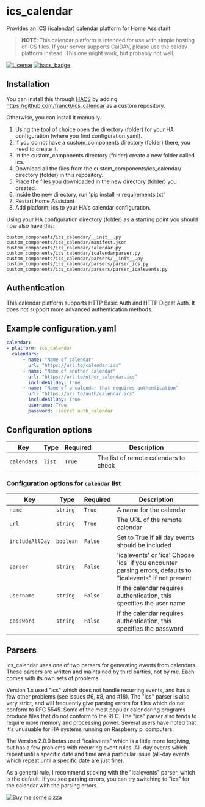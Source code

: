 # ics_calendar
Provides an ICS (icalendar) calendar platform for Home Assistant

> **NOTE**: This calendar platform is intended for use with simple hosting of ICS files.  If your server supports CalDAV, please use the caldav platform instead.  This one might work, but probably not well.

[![License](https://img.shields.io/github/license/franc6/ics_calendar.svg?style=for-the-badge)](LICENSE)
[![hacs_badge](https://img.shields.io/badge/HACS-Custom-orange.svg?style=for-the-badge)](https://github.com/custom-components/hacs)

## Installation
You can install this through [HACS](https://github.com/custom-components/hacs) by adding https://github.com/franc6/ics_calendar as a custom repository.

Otherwise, you can install it manually.

1. Using the tool of choice open the directory (folder) for your HA configuration (where you find configuration.yaml).
2. If you do not have a custom_components directory (folder) there, you need to create it.
3. In the custom_components directory (folder) create a new folder called ics.
4. Download all the files from the custom_components/ics_calendar/ directory (folder) in this repository.
5. Place the files you downloaded in the new directory (folder) you created.
6. Inside the new directory, run 'pip install -r requirements.txt'
7. Restart Home Assistant
8. Add platform: ics to your HA's calendar configuration.

Using your HA configuration directory (folder) as a starting point you should now also have this:
```
custom_components/ics_calendar/__init__.py
custom_components/ics_calendar/manifest.json
custom_components/ics_calendar/calendar.py
custom_components/ics_calendar/icalendarparser.py
custom_components/ics_calendar/parsers/__init__.py
custom_components/ics_calendar/parsers/parser_ics.py
custom_components/ics_calendar/parsers/parser_icalevents.py
```

## Authentication
This calendar platform supports HTTP Basic Auth and HTTP Digest Auth.  It does
not support more advanced authentication methods.

## Example configuration.yaml
```yaml
calendar:
- platform: ics_calendar
  calendars:
      - name: "Name of calendar"
        url: "https://url.to/calendar.ics"
      - name: "Name of another calendar"
        url: "https://url.to/other_calendar.ics"
        includeAllDay: True
      - name: "Name of a calendar that requires authentication"
        url: "https://url.to/auth/calendar.ics"
        includeAllDay: True
        username: True
        password: !secret auth_calendar
```

## Configuration options
Key | Type | Required | Description
-- | -- | -- | --
`calendars` | `list` | `True` | The list of remote calendars to check

### Configuration options for `calendar` list
Key | Type | Required | Description
-- | -- | -- | --
`name` | `string` | `True` | A name for the calendar
`url` | `string` | `True` | The URL of the remote calendar
`includeAllDay` | `boolean` | `False` | Set to True if all day events should be included
`parser` | `string` | `False` | 'icalevents' or 'ics' Choose 'ics' if you encounter parsing errors, defaults to "icalevents" if not present
`username` | `string` | `False` | If the calendar requires authentication, this specifies the user name
`password` | `string` | `False` | If the calendar requires authentication, this specifies the password

## Parsers
ics_calendar uses one of two parsers for generating events from calendars.
These parsers are written and maintained by third parties, not by me.  Each
comes with its own sets of problems.

Version 1.x used "ics" which does not handle recurring events, and has a few
other problems (see issues #6, #8, and #18).  The "ics" parser is also very
strict, and will frequently give parsing errors for files which do not conform
to RFC 5545.  Some of the most popular calendaring programs produce files that
do not conform to the RFC.  The "ics" parser also tends to require more memory
and processing power.  Several users have noted that it's unusuable for HA
systems running on Raspberry pi computers.

The Version 2.0.0 betas used "icalevents" which is a little more forgiving, but
has a few problems with recurring event rules.  All-day events which repeat
until a specific date and time are a particular issue (all-day events which
repeat until a specific date are just fine).

As a general rule, I recommend sticking with the "icalevents" parser, which is
the default.  If you see parsing errors, you can try switching to "ics" for the
calendar with the parsing errors.

[![Buy me some pizza](https://www.buymeacoffee.com/assets/img/custom_images/orange_img.png)](https://www.buymeacoffee.com/qpunYPZx5)
